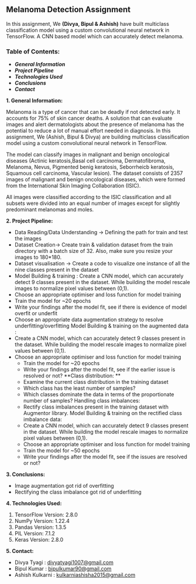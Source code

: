 ## Melanoma Detection Assignment


In this assignment, We **(Divya, Bipul & Ashish)** have built multiclass classification model using a custom convolutional neural network in TensorFlow.
A CNN based model which can accurately detect melanoma.

### Table of Contents: 
  - ***General Information*** 
  - ***Project Pipeline***
  - ***Technologies Used***
  - ***Conclusions***
  - ***Contact***
    
    
  **1. General Information:**

Melanoma is a type of cancer that can be deadly if not detected early. It accounts for 75% of skin cancer deaths. A solution that can evaluate images and alert        dermatologists about the presence of melanoma has the potential to reduce a lot of manual effort needed in diagnosis. In this assignment, We (Ashish, Bipul &           Divya) are building multiclass classification model using a custom convolutional neural network in TensorFlow.
 
The model can classify images  in malignant and benign oncological diseases (Actinic keratosis,Basal cell carcinoma, Dermatofibroma, Melanoma, Nevus, Pigmented benig keratosis, Seborrheicb keratosis, Squamous cell carcinoma, Vascular lesion). The dataset consists of 2357 images of malignant and benign oncological diseases, which were formed from the International Skin Imaging Collaboration (ISIC).

All images were classified according to the ISIC classification and all subsets were divided into an equal number of images except for slightly predominant melanomas and moles.
   
  **2. Project Pipeline:**
  
- Data Reading/Data Understanding → Defining the path for train and test the images
- Dataset Creation→ Create train & validation dataset from the train directory with a batch size of 32. Also, make sure you resize your images to 180*180.
- Dataset visualisation → Create a code to visualize one instance of all the nine classes present in the dataset
- Model Building & training : Create a CNN model, which can accurately detect 9 classes present in the dataset. While building the model rescale images to normalize   pixel values between (0,1).
- Choose an appropriate optimiser and loss function for model training
-  Train the model for ~20 epochs
- Write your findings after the model fit, see if there is evidence of model overfit or underfit
- Choose an appropriate data augmentation strategy to resolve underfitting/overfitting Model Building & training on the augmented data :
- Create a CNN model, which can accurately detect 9 classes present in the dataset. While building the model rescale images to normalize pixel values between (0,1).
- Choose an appropriate optimiser and loss function for model training
   - Train the model for ~20 epochs
   - Write your findings after the model fit, see if the earlier issue is resolved or not? **Class distribution: **
   - Examine the current class distribution in the training dataset
   - Which class has the least number of samples?
   - Which classes dominate the data in terms of the proportionate number of samples? Handling class imbalances:
   - Rectify class imbalances present in the training dataset with Augmentor library. Model Building & training on the rectified class imbalance data:
   - Create a CNN model, which can accurately detect 9 classes present in the dataset. While building the model rescale images to normalize pixel values between (0,1).
   - Choose an appropriate optimiser and loss function for model training
   - Train the model for ~50 epochs
   - Write your findings after the model fit, see if the issues are resolved or not?
    
 **3. Conclusions:**
 
 - Image augmentation got rid of overfitting
 - Rectifying the class imbalance got rid of underfitting
    
**4. Technologies Used:**

  1. TensorFlow Version:  2.8.0
  2. NumPy Version:  1.22.4
  3. Pandas Version:  1.3.5
  4. PIL Version:  7.1.2
  5. Keras Version:  2.8.0
    

**5. Contact:**
   - Divya Tyagi : divyatyagi1007@gmail.com
   - Bipul Kumar : bipulkumar90@gmail.com
   - Ashish Kulkarni : kulkarniashisha2015@gmail.com
